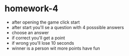 # homework-4
- after opening the game click start
- after start you'll se a question with 4 posssible answers
- choose an answer 
- if correct you'll get a point
- if wrong you'll lose 10 seconds
- winner is a person wit more points
have fun

